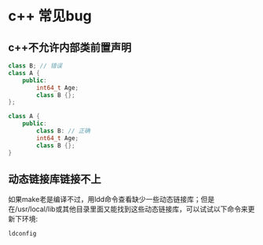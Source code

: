 # c++ 常见bug



## c++不允许内部类前置声明

```c++
class B; // 错误
class A {
    public:
        int64_t Age;
        class B {};
};

class A {
    public:
        class B: // 正确
        int64_t Age;
        class B {};
}
```



## 动态链接库链接不上

如果make老是编译不过，用ldd命令查看缺少一些动态链接库；但是在/usr/local/lib或其他目录里面又能找到这些动态链接库，可以试试以下命令来更新下环境:

```sh
ldconfig
```
